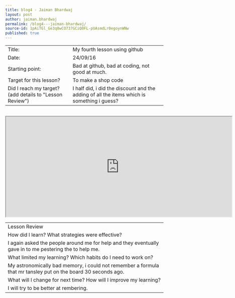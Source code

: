 ```yaml
---
title: blog4 - Jaiman Bhardwaj
layout: post
author: jaiman.bhardwaj
permalink: /blog4---jaiman-bhardwaj/
source-id: 1pAiTGl_Ge3q0wCO737GCiQ0FL-pUAsmdLr0egoynWNw
published: true
---
```

<table>
  <tr>
    <td>Title:</td>
    <td>My fourth lesson using github</td>
  </tr>
  <tr>
    <td>Date:</td>
    <td>24/09/16</td>
  </tr>
  <tr>
    <td>Starting point:</td>
    <td>Bad at github, bad at coding, not good at much.</td>
  </tr>
  <tr>
    <td>Target for this lesson?</td>
    <td>To make a shop code </td>
  </tr>
  <tr>
    <td>Did I reach my target? 
(add details to "Lesson Review")</td>
    <td>I half did, i did the discount and the adding of all the items which is something i guess?</td>
  </tr>
</table>


<table>
  <tr>
    <td>Lesson Review</td>
  </tr>
  <tr>
    <td>How did I learn? What strategies were effective? </td>
  </tr>
  <tr>
    <td>I again asked the people around me for help and they eventually gave in to me pestering the to help me.</td>
  </tr>
  <tr>
    <td>What limited my learning? Which habits do I need to work on? </td>
  </tr>
  <tr>
    <td>My astronomically bad memory, i could not remember a formula that mr tansley put on the board 30 seconds ago.</td>
  </tr>
  <tr>
    <td>What will I change for next time? How will I improve my learning?</td>
  </tr>
  <tr>
    <td>I will try to be better at rembering.</td>
    <br />
    <iframe height="320" width="720" src="https://docs.google.com/spreadsheets/d/1DYjA-ZastBkclYQgD0iuBQ4CNXUhB5d__raK7gjEtTg/pubhtml?gid=0&amp;single=true&amp;widget=true&amp;headers=false"></iframe>
    
  </tr>
</table>



